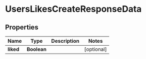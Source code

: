 

# UsersLikesCreateResponseData


## Properties

| Name | Type | Description | Notes |
|------------ | ------------- | ------------- | -------------|
|**liked** | **Boolean** |  |  [optional] |



